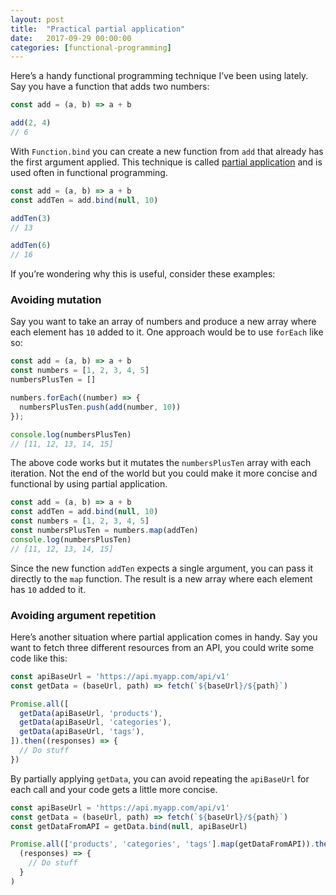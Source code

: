 ```yaml
---
layout: post
title:  "Practical partial application"
date:   2017-09-29 00:00:00
categories: [functional-programming]
---
```


Here’s a handy functional programming technique I’ve been using lately. Say you have a function that adds two numbers:
```js
const add = (a, b) => a + b

add(2, 4)
// 6
```

With `Function.bind` you can create a new function from `add` that already has the first argument applied. This technique is called [partial application](https://en.wikipedia.org/wiki/Partial_application) and is used often in functional programming.

```js
const add = (a, b) => a + b
const addTen = add.bind(null, 10)

addTen(3)
// 13

addTen(6)
// 16
```

If you’re wondering why this is useful, consider these examples:

### Avoiding mutation

Say you want to take an array of numbers and produce a new array where each element has `10` added to it. One approach would be to use `forEach` like so:

```js
const add = (a, b) => a + b
const numbers = [1, 2, 3, 4, 5]
numbersPlusTen = []

numbers.forEach((number) => {
  numbersPlusTen.push(add(number, 10))
});

console.log(numbersPlusTen)
// [11, 12, 13, 14, 15]
```

The above code works but it mutates the `numbersPlusTen` array with each iteration. Not the end of the world but you could make it more concise and functional by using partial application.

```js
const add = (a, b) => a + b
const addTen = add.bind(null, 10)
const numbers = [1, 2, 3, 4, 5]
const numbersPlusTen = numbers.map(addTen)
console.log(numbersPlusTen)
// [11, 12, 13, 14, 15]
```

Since the new function `addTen` expects a single argument, you can pass it directly to the `map` function. The result is a new array where each element has `10` added to it.


### Avoiding argument repetition

Here’s another situation where partial application comes in handy. Say you want to fetch three different resources from an API, you could write some code like this:

```js
const apiBaseUrl = 'https://api.myapp.com/api/v1'
const getData = (baseUrl, path) => fetch(`${baseUrl}/${path}`)

Promise.all([
  getData(apiBaseUrl, 'products'),
  getData(apiBaseUrl, 'categories'),
  getData(apiBaseUrl, 'tags'),
]).then((responses) => {
  // Do stuff
})
```

By partially applying `getData`, you can avoid repeating the `apiBaseUrl` for each call and your code gets a little more concise.

```js
const apiBaseUrl = 'https://api.myapp.com/api/v1'
const getData = (baseUrl, path) => fetch(`${baseUrl}/${path}`)
const getDataFromAPI = getData.bind(null, apiBaseUrl)

Promise.all(['products', 'categories', 'tags'].map(getDataFromAPI)).then(
  (responses) => {
    // Do stuff
  }
)
```

